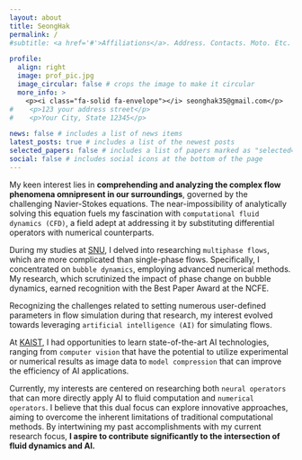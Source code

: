 ```yaml
---
layout: about
title: SeongHak
permalink: /
#subtitle: <a href='#'>Affiliations</a>. Address. Contacts. Moto. Etc.

profile:
  align: right
  image: prof_pic.jpg
  image_circular: false # crops the image to make it circular
  more_info: >
    <p><i class="fa-solid fa-envelope"></i> seonghak35@gmail.com</p>
#    <p>123 your address street</p>
#    <p>Your City, State 12345</p>

news: false # includes a list of news items
latest_posts: true # includes a list of the newest posts
selected_papers: false # includes a list of papers marked as "selected={true}"
social: false # includes social icons at the bottom of the page
---
```


My keen interest lies in <strong>comprehending and analyzing the complex flow phenomena omnipresent in our surroundings</strong>, governed by the challenging Navier-Stokes equations. The near-impossibility of analytically solving this equation fuels my fascination with `computational fluid dynamics (CFD)`, a field adept at addressing it by substituting differential operators with numerical counterparts.

During my studies at [SNU](https://aerospace.snu.ac.kr/), I delved into researching `multiphase flows`, which are more complicated than single-phase flows. Specifically, I concentrated on `bubble dynamics`, employing advanced numerical methods. My research, which scrutinized the impact of phase change on bubble dynamics, earned recognition with the Best Paper Award at the NCFE.

Recognizing the challenges related to setting numerous user-defined parameters in flow simulation during that research, my interest evolved towards leveraging `artificial intelligence (AI)` for simulating flows.

At [KAIST](https://ee.kaist.ac.kr/), I had opportunities to learn state-of-the-art AI technologies, ranging from `computer vision` that have the potential to utilize experimental or numerical results as image data to `model compression` that can improve the efficiency of AI applications.

Currently, my interests are centered on researching both `neural operators` that can more directly apply AI to fluid computation and `numerical operators`. I believe that this dual focus can explore innovative approaches, aiming to overcome the inherent limitations of traditional computational methods. By intertwining my past accomplishments with my current research focus, <strong>I aspire to contribute significantly to the intersection of fluid dynamics and AI.</strong>
